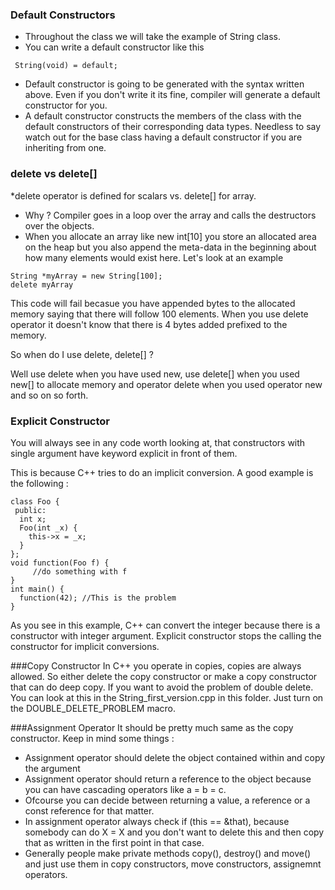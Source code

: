 ### Default Constructors
* Throughout the class we will take the example of String class.
* You can write a default constructor like this 
```
 String(void) = default;
```
* Default constructor is going to be generated with the syntax written above. Even if you don't write it its fine, compiler will generate a default constructor for you. 
* A default constructor constructs the members of the class with the default constructors of their corresponding data types. Needless to say watch out for the base class having a default constructor if you are inheriting from one. 

### delete vs delete[]
*delete operator is defined for scalars vs. delete[] for array. 
* Why ? Compiler goes in a loop over the array and calls the destructors over the objects.  
* When you allocate an array like new int[10] you store an allocated area on the heap but you also append the meta-data in the beginning about how many elements would exist here.
Let's look at an example 
```
String *myArray = new String[100]; 
delete myArray 
```` 
This code will fail becasue you have appended bytes to the allocated memory saying that there will follow 100 elements. When you use delete operator it doesn't know that there is 4 bytes added prefixed to the memory. 

So when do I use delete, delete[]  ?  

Well use delete when you have used new, use delete[] when you used new[] to allocate memory and operator delete when you used operator new and so on so forth.

### Explicit Constructor 
You will always see in any code worth looking at, that constructors with single argument have keyword explicit in front of them.  

This is because C++ tries to do an implicit conversion. A good example is the following : 

```
class Foo { 
 public: 
  int x;
  Foo(int _x) {
  	this->x = _x;
  }
};
void function(Foo f) {
	 //do something with f
}
int main() { 
  function(42); //This is the problem 
}
```

As you see in this example, C++ can convert the integer because there is a constructor with integer argument. Explicit constructor stops the calling the constructor for implicit conversions. 

###Copy Constructor 
In C++ you operate in copies, copies are always allowed. So either delete the copy constructor or make a copy constructor that can do deep copy. If you want to avoid the problem of double delete. You can look at this in the String_first_version.cpp in this folder. Just turn on the DOUBLE_DELETE_PROBLEM macro. 

###Assignment Operator 
It should be pretty much same as the copy constructor. Keep in mind some things : 
* Assignment operator should delete the object contained within and copy the argument 
* Assignment operator should return a reference to the object because you can have cascading operators like a = b = c.  
* Ofcourse you can decide between returning a value, a reference or a const reference for that matter. 
* In assignment operator always check if (this == &that), because somebody can do X = X and you don't want to delete this and then copy that as written in the first point in that case.
* Generally people make private methods copy(), destroy() and move() and just use them in copy constructors, move constructors, assignemnt operators. 